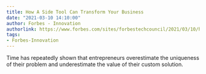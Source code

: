 ```yaml
---
title: How A Side Tool Can Transform Your Business
date: "2021-03-10 14:10:00"
author: Forbes - Innovation
authorlink: https://www.forbes.com/sites/forbestechcouncil/2021/03/10/how-a-side-tool-can-transform-your-business/
tags:
- Forbes-Innovation
---
```

Time has repeatedly shown that entrepreneurs overestimate the uniqueness of their problem and underestimate the value of their custom solution.